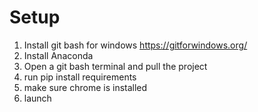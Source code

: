 # Setup

1. Install git bash for windows https://gitforwindows.org/
2. Install Anaconda
3. Open a git bash terminal and pull the project 
4. run pip install requirements
5. make sure chrome is installed
6. launch
